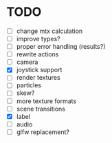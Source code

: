 # TODO
* [ ] change mtx calculation
* [ ] improve types?
* [ ] proper error handling (results?)
* [ ] rewrite actions
* [ ] camera
* [x] joystick support
* [ ] render textures
* [ ] particles
* [ ] skew?
* [ ] more texture formats
* [ ] scene transitions
* [x] label
* [ ] audio
* [ ] glfw replacement?